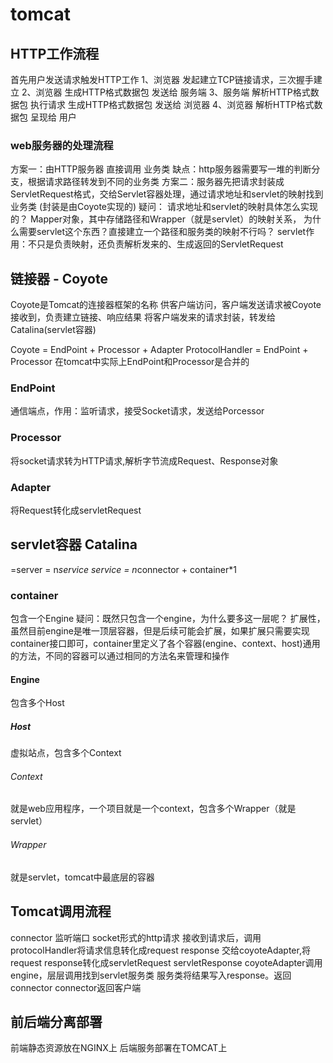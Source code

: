 # tomcat
## HTTP工作流程
首先用户发送请求触发HTTP工作
1、浏览器 发起建立TCP链接请求，三次握手建立
2、浏览器 生成HTTP格式数据包 发送给 服务端
3、服务端 解析HTTP格式数据包 执行请求 生成HTTP格式数据包 发送给 浏览器
4、浏览器 解析HTTP格式数据包 呈现给 用户

### web服务器的处理流程
方案一：由HTTP服务器 直接调用 业务类
   缺点：http服务器需要写一堆的判断分支，根据请求路径转发到不同的业务类
方案二：服务器先把请求封装成ServletRequest格式，交给Servlet容器处理，通过请求地址和servlet的映射找到业务类
       (封装是由Coyote实现的)
  疑问：
      请求地址和servlet的映射具体怎么实现的？
          Mapper对象，其中存储路径和Wrapper（就是servlet）的映射关系，
      为什么需要servlet这个东西？直接建立一个路径和服务类的映射不行吗？
          servlet作用：不只是负责映射，还负责解析发来的、生成返回的ServletRequest

## 链接器 - Coyote
Coyote是Tomcat的连接器框架的名称
供客户端访问，客户端发送请求被Coyote接收到，负责建立链接、响应结果
将客户端发来的请求封装，转发给Catalina(servlet容器)

Coyote = EndPoint + Processor + Adapter
ProtocolHandler = EndPoint + Processor 在tomcat中实际上EndPoint和Processor是合并的
### EndPoint
通信端点，作用：监听请求，接受Socket请求，发送给Porcessor

### Processor
将socket请求转为HTTP请求,解析字节流成Request、Response对象

### Adapter
将Request转化成servletRequest

## servlet容器 Catalina
=server = n*service
service = n*connector + container*1

### container
包含一个Engine
疑问：既然只包含一个engine，为什么要多这一层呢？
     扩展性，虽然目前engine是唯一顶层容器，但是后续可能会扩展，如果扩展只需要实现container接口即可，container里定义了各个容器(engine、context、host)通用的方法，不同的容器可以通过相同的方法名来管理和操作
#### Engine
包含多个Host
##### Host
虚拟站点，包含多个Context
###### Context
就是web应用程序，一个项目就是一个context，包含多个Wrapper（就是servlet）
###### Wrapper
就是servlet，tomcat中最底层的容器

## Tomcat调用流程
connector 监听端口 socket形式的http请求
接收到请求后，调用protocolHandler将请求信息转化成request response
交给coyoteAdapter,将request response转化成servletRequest servletResponse
coyoteAdapter调用engine，层层调用找到servlet服务类
服务类将结果写入response。返回connector
connector返回客户端

## 前后端分离部署
前端静态资源放在NGINX上
后端服务部署在TOMCAT上
